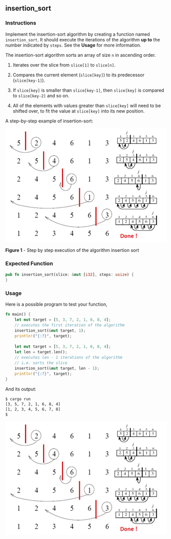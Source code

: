 ## insertion_sort

### Instructions

Implement the insertion-sort algorithm by creating a function named `insertion_sort`. It should execute the iterations of the algorithm **up to** the number indicated by `steps`. See the **Usage** for more information.

The insertion-sort algorithm sorts an array of size `n` in ascending order. 

1. Iterates over the slice from `slice[1]` to `slice[n]`.

2. Compares the current element (`slice[key]`) to its predecessor (`slice[key-1]`).

3. If `slice[key]` is smaller than `slice[key-1]`, then `slice[key]` is compared to `slice[key-2]` and so on.

4. All of the elements with values greater than `slice[key]` will need to be shifted over, to fit the value at `slice[key]` into its new position.

A step-by-step example of insertion-sort:

![image.png](Insertion-Sort-demo.png)

**Figure 1** - Step by step execution of the algorithm insertion sort

### Expected Function

```rust
pub fn insertion_sort(slice: &mut [i32], steps: usize) {
}
```

### Usage

Here is a possible program to test your function,

```rust
fn main() {
    let mut target = [5, 3, 7, 2, 1, 6, 8, 4];
    // executes the first iteration of the algorithm
    insertion_sort(&mut target, 1);
    println!("{:?}", target);

    let mut target = [5, 3, 7, 2, 1, 6, 8, 4];
    let len = target.len();
    // executes len - 1 iterations of the algorithm
    // i.e. sorts the slice
    insertion_sort(&mut target, len - 1);
    println!("{:?}", target);
}
```

And its output:

```console
$ cargo run
[3, 5, 7, 2, 1, 6, 8, 4]
[1, 2, 3, 4, 5, 6, 7, 8]
$
```
![alt text](Insertion-Sort-demo.png)